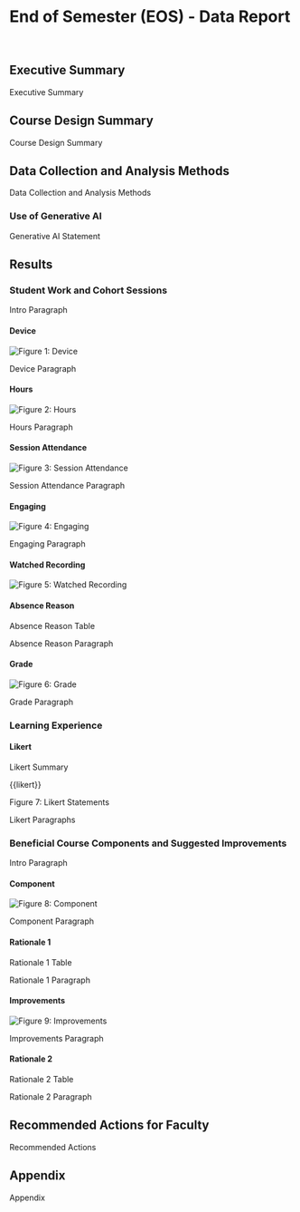 # End of Semester (EOS) - Data Report

<br>

## Executive Summary

Executive Summary

## Course Design Summary

Course Design Summary

## Data Collection and Analysis Methods

Data Collection and Analysis Methods

### Use of Generative AI

Generative AI Statement

## Results

### Student Work and Cohort Sessions

Intro Paragraph

#### Device

![Figure 1: Device](components/device.jpg "alt")

Device Paragraph

#### Hours

![Figure 2: Hours](components/hours.jpg "alt")

Hours Paragraph

#### Session Attendance

![Figure 3: Session Attendance](components/attendance.jpg "alt")

Session Attendance Paragraph

#### Engaging

![Figure 4: Engaging](components/engaging.jpg "alt")

Engaging Paragraph

#### Watched Recording

![Figure 5: Watched Recording](components/recording.jpg "alt")

#### Absence Reason

Absence Reason Table

Absence Reason Paragraph

#### Grade

![Figure 6: Grade](components/grade.jpg "alt")

Grade Paragraph

### Learning Experience

#### Likert

Likert Summary

{{likert}}

Figure 7: Likert Statements

Likert Paragraphs

### Beneficial Course Components and Suggested Improvements

Intro Paragraph

#### Component

![Figure 8: Component](components/component.jpg "alt")

Component Paragraph

#### Rationale 1

Rationale 1 Table

Rationale 1 Paragraph

#### Improvements

![Figure 9: Improvements](components/improvements.jpg "alt")

Improvements Paragraph

#### Rationale 2

Rationale 2 Table

Rationale 2 Paragraph

## Recommended Actions for Faculty

Recommended Actions

## Appendix

Appendix